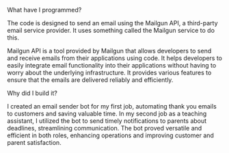 What have I programmed?

The code is designed to send an email using the Mailgun API, a third-party email service provider. It uses something called the Mailgun service to do this.

Mailgun API is a tool provided by Mailgun that allows developers to send and receive emails from their applications using code. It helps developers to easily integrate email functionality into their applications without having to worry about the underlying infrastructure. It provides various features to ensure that the emails are delivered reliably and efficiently.



Why did I build it?

I created an email sender bot for my first job, automating thank you emails to customers and saving valuable time. In my second job as a teaching assistant, I utilized the bot to send timely notifications to parents about deadlines, streamlining communication. The bot proved versatile and efficient in both roles, enhancing operations and improving customer and parent satisfaction.
